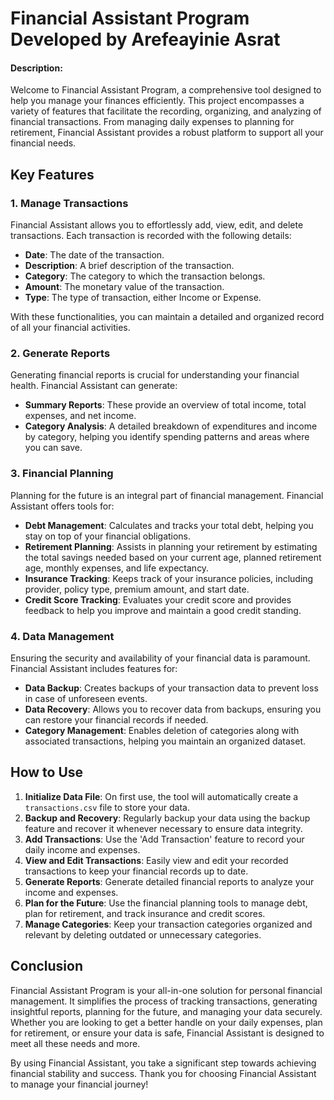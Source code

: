 # Financial Assistant Program Developed by Arefeayinie Asrat
#### Description:

Welcome to Financial Assistant Program, a comprehensive tool designed to help you manage your finances efficiently. This project encompasses a variety of features that facilitate the recording, organizing, and analyzing of financial transactions. From managing daily expenses to planning for retirement, Financial Assistant provides a robust platform to support all your financial needs.

## Key Features

### 1. Manage Transactions
Financial Assistant allows you to effortlessly add, view, edit, and delete transactions. Each transaction is recorded with the following details:
- **Date**: The date of the transaction.
- **Description**: A brief description of the transaction.
- **Category**: The category to which the transaction belongs.
- **Amount**: The monetary value of the transaction.
- **Type**: The type of transaction, either Income or Expense.

With these functionalities, you can maintain a detailed and organized record of all your financial activities.

### 2. Generate Reports
Generating financial reports is crucial for understanding your financial health. Financial Assistant can generate:
- **Summary Reports**: These provide an overview of total income, total expenses, and net income.
- **Category Analysis**: A detailed breakdown of expenditures and income by category, helping you identify spending patterns and areas where you can save.

### 3. Financial Planning
Planning for the future is an integral part of financial management. Financial Assistant offers tools for:
- **Debt Management**: Calculates and tracks your total debt, helping you stay on top of your financial obligations.
- **Retirement Planning**: Assists in planning your retirement by estimating the total savings needed based on your current age, planned retirement age, monthly expenses, and life expectancy.
- **Insurance Tracking**: Keeps track of your insurance policies, including provider, policy type, premium amount, and start date.
- **Credit Score Tracking**: Evaluates your credit score and provides feedback to help you improve and maintain a good credit standing.

### 4. Data Management
Ensuring the security and availability of your financial data is paramount. Financial Assistant includes features for:
- **Data Backup**: Creates backups of your transaction data to prevent loss in case of unforeseen events.
- **Data Recovery**: Allows you to recover data from backups, ensuring you can restore your financial records if needed.
- **Category Management**: Enables deletion of categories along with associated transactions, helping you maintain an organized dataset.

## How to Use

1. **Initialize Data File**: On first use, the tool will automatically create a `transactions.csv` file to store your data.
2. **Backup and Recovery**: Regularly backup your data using the backup feature and recover it whenever necessary to ensure data integrity.
3. **Add Transactions**: Use the 'Add Transaction' feature to record your daily income and expenses.
4. **View and Edit Transactions**: Easily view and edit your recorded transactions to keep your financial records up to date.
5. **Generate Reports**: Generate detailed financial reports to analyze your income and expenses.
6. **Plan for the Future**: Use the financial planning tools to manage debt, plan for retirement, and track insurance and credit scores.
7. **Manage Categories**: Keep your transaction categories organized and relevant by deleting outdated or unnecessary categories.

## Conclusion

Financial Assistant Program is your all-in-one solution for personal financial management. It simplifies the process of tracking transactions, generating insightful reports, planning for the future, and managing your data securely. Whether you are looking to get a better handle on your daily expenses, plan for retirement, or ensure your data is safe, Financial Assistant is designed to meet all these needs and more.

By using Financial Assistant, you take a significant step towards achieving financial stability and success. Thank you for choosing Financial Assistant to manage your financial journey!
